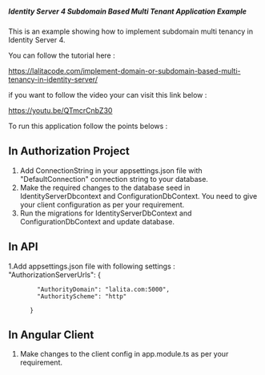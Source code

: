 ##### Identity Server 4 Subdomain Based Multi Tenant Application Example ####

This is an example showing how to implement subdomain multi tenancy in Identity Server 4.

You can follow the tutorial here :

https://lalitacode.com/implement-domain-or-subdomain-based-multi-tenancy-in-identity-server/

if you want to follow the video your can visit this link below :

https://youtu.be/QTmcrCnbZ30

To run this application follow the points belows : 

## In Authorization Project ##

1. Add ConnectionString in your appsettings.json file with "DefaultConnection" connection string to your database.
2. Make the required changes to the database seed in IdentityServerDbcontext and ConfigurationDbContext. You need to give your client
configuration as per your requirement.
3. Run the migrations for IdentityServerDbContext and ConfigurationDbContext and update database.

## In API ##
1.Add appsettings.json file with following settings :
        "AuthorizationServerUrls": {

            "AuthorityDomain": "lalita.com:5000",
            "AuthorityScheme": "http"

          }
## In Angular Client ##
1. Make changes to the client config in app.module.ts as per your requirement.




